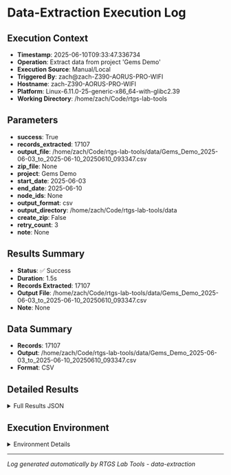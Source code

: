 # Data-Extraction Execution Log

## Execution Context
- **Timestamp**: 2025-06-10T09:33:47.336734
- **Operation**: Extract data from project 'Gems Demo'
- **Execution Source**: Manual/Local
- **Triggered By**: zach@zach-Z390-AORUS-PRO-WIFI
- **Hostname**: zach-Z390-AORUS-PRO-WIFI
- **Platform**: Linux-6.11.0-25-generic-x86_64-with-glibc2.39
- **Working Directory**: /home/zach/Code/rtgs-lab-tools

## Parameters
- **success**: True
- **records_extracted**: 17107
- **output_file**: /home/zach/Code/rtgs-lab-tools/data/Gems_Demo_2025-06-03_to_2025-06-10_20250610_093347.csv
- **zip_file**: None
- **project**: Gems Demo
- **start_date**: 2025-06-03
- **end_date**: 2025-06-10
- **node_ids**: None
- **output_format**: csv
- **output_directory**: /home/zach/Code/rtgs-lab-tools/data
- **create_zip**: False
- **retry_count**: 3
- **note**: None

## Results Summary
- **Status**: ✅ Success
- **Duration**: 1.5s
- **Records Extracted**: 17107
- **Output File**: /home/zach/Code/rtgs-lab-tools/data/Gems_Demo_2025-06-03_to_2025-06-10_20250610_093347.csv
- **Note**: None

## Data Summary
- **Records**: 17107
- **Output**: /home/zach/Code/rtgs-lab-tools/data/Gems_Demo_2025-06-03_to_2025-06-10_20250610_093347.csv
- **Format**: CSV

## Detailed Results
<details>
<summary>Full Results JSON</summary>

```json
{
  "success": true,
  "records_extracted": 17107,
  "output_file": "/home/zach/Code/rtgs-lab-tools/data/Gems_Demo_2025-06-03_to_2025-06-10_20250610_093347.csv",
  "start_time": "2025-06-10T09:33:45.831598",
  "end_time": "2025-06-10T09:33:47.336726",
  "note": null
}
```
</details>

## Execution Environment
<details>
<summary>Environment Details</summary>

```json
{
  "timestamp": "2025-06-10T09:33:47.336734",
  "user": "zach",
  "hostname": "zach-Z390-AORUS-PRO-WIFI",
  "platform": "Linux-6.11.0-25-generic-x86_64-with-glibc2.39",
  "python_version": "3.12.3",
  "working_directory": "/home/zach/Code/rtgs-lab-tools",
  "script_path": "/home/zach/Code/rtgs-lab-tools/src/rtgs_lab_tools/sensing_data/cli.py",
  "tool_name": "data-extraction",
  "environment_variables": {
    "CI": "false",
    "GITHUB_ACTIONS": "false",
    "GITHUB_ACTOR": null,
    "GITHUB_WORKFLOW": null,
    "GITHUB_RUN_ID": null,
    "MCP_SESSION": "false",
    "MCP_USER": null
  },
  "execution_source": "Manual/Local",
  "triggered_by": "zach@zach-Z390-AORUS-PRO-WIFI"
}
```
</details>

---
*Log generated automatically by RTGS Lab Tools - data-extraction*
